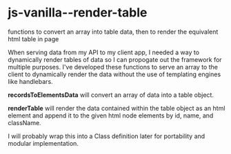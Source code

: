<h1>js-vanilla--render-table</h1>
<p>
  functions to convert an array into table data, then to render the equivalent html table in page
</p>
<p>
  When serving data from my API to my client app, I needed a way to dynamically render tables of data so I can propogate out the framework for multiple purposes. I've developed these functions to serve an array to the client to dynamically render the data without the use of templating engines like handlebars.
</p>
<p>
  <b>recordsToElementsData</b> will convert an array of data into a table object.
</p>
<p>
  <b>renderTable</b> will render the data contained within the table object as an html element and append it to the given html node elements by id, name, and className.
</p>
<p>
  I will probably wrap this into a Class definition later for portability and modular implementation.
</p>
